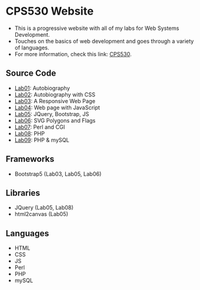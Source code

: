 # CPS530 Website
- This is a progressive website with all of my labs for Web Systems Development.
- Touches on the basics of web development and goes through a variety of languages.
- For more information, check this link: [CPS530](https://www.torontomu.ca/calendar/2023-2024/courses/computer-science/CPS/530/).

## Source Code
- [Lab01](https://github.com/andrearcaina/CPS530-Website/tree/main/labs/Lab01): Autobiography
- [Lab02](https://github.com/andrearcaina/CPS530-Website/tree/main/labs/Lab02): Autobiography with CSS
- [Lab03](https://github.com/andrearcaina/CPS530-Website/tree/main/labs/Lab03): A Responsive Web Page
- [Lab04](https://github.com/andrearcaina/CPS530-Website/tree/main/labs/Lab04): Web page with JavaScript
- [Lab05](https://github.com/andrearcaina/CPS530-Website/tree/main/labs/Lab05): JQuery, Bootstrap, JS
- [Lab06](https://github.com/andrearcaina/CPS530-Website/tree/main/labs/Lab06): SVG Polygons and Flags
- [Lab07](https://github.com/andrearcaina/CPS530-Website/tree/main/labs/Lab07): Perl and CGI
- [Lab08](https://github.com/andrearcaina/CPS530-Website/tree/main/labs/Lab08): PHP
- [Lab09](https://github.com/andrearcaina/CPS530-Website/tree/main/labs/Lab09): PHP & mySQL

## Frameworks
- Bootstrap5 (Lab03, Lab05, Lab06)

## Libraries
- JQuery (Lab05, Lab08)
- html2canvas (Lab05)

## Languages
- HTML
- CSS
- JS
- Perl
- PHP
- mySQL
